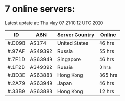 # 7 online servers:

Latest update at: Thu May 07 21:10:12 UTC 2020

| ID | ASN | Server Country | Online |
| -- | --- | -------------- | ------ |
| #.D09B | AS174 | United States | 46 hrs |
| #.97AF | AS49392 | Russia | 55 hrs |
| #.7F1D | AS63949 | Singapore | 46 hrs |
| #.1F2B | AS49392 | Russia | 3 hrs |
| #.BD3E | AS63888 | Hong Kong | 865 hrs |
| #.2A79 | AS63949 | Japan | 46 hrs |
| #.33B9 | AS63888 | Hong Kong | 12 hrs |

